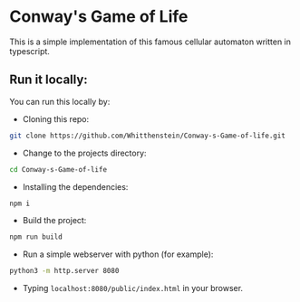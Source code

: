 # Conway's Game of Life

This is a simple implementation of this famous cellular automaton written in typescript.

## Run it locally:

You can run this locally by:
* Cloning this repo:
```bash
git clone https://github.com/Whitthenstein/Conway-s-Game-of-life.git
```

* Change to the projects directory:
```bash
cd Conway-s-Game-of-life
```

* Installing the dependencies:
```bash
npm i
```

* Build the project:
```bash
npm run build
```

* Run a simple webserver with python (for example):
```bash
python3 -m http.server 8080
```

* Typing `localhost:8080/public/index.html` in your browser.